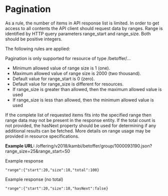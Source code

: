 # Pagination

As a rule, the number of items in API response list is limited. In order to get access to all contents the API client should request data by ranges. Range is identified by HTTP query parameters range_start and range_size. Both should be positive integers.

The following rules are applied:

Pagination is only supported for resource of type /betoffer/...
- Minimum allowed value of range size is 1 (one).
- Maximum allowed value of range size is 2000 (two thousand).
- Default value for range_start is 0 (zero).
- Default value for range_size is different for resources.
- If range_size is greater than allowed, then the maximum allowed value is used
- If range_size is less than allowed, then the minimum allowed value is used

If the complete list of requested items fits into the specified range then range data may not be present in the response entity. If the total count is not provided, the hasNext property should be used for determining if any additional results can be fetched. More details on range usage may be provided in resource specifications.

**Example URL:** 
/offering/v2018/kambi/betoffer/group/1000093190.json?range_size=25&range_start=50

Example response
```
"range":{"start":20,"size":10,"total":100}
```

Example response (no total)
```
"range":{"start":20,"size":10,"hasNext":false}
```